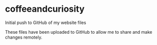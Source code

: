 # coffeeandcuriosity
Initial push to GitHub of my website files

These files have been uploaded to GitHub to allow me to share and make changes remotely.
